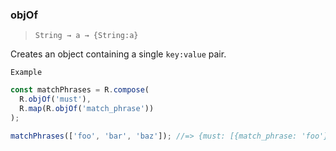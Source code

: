 ### objOf

> ```String → a → {String:a}```

Creates an object containing a single `key:value` pair.

`Example`

```js
const matchPhrases = R.compose(
  R.objOf('must'),
  R.map(R.objOf('match_phrase'))
);

matchPhrases(['foo', 'bar', 'baz']); //=> {must: [{match_phrase: 'foo'}, {match_phrase: 'bar'}, {match_phrase: 'baz'}]}
```